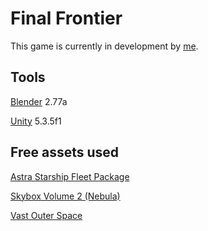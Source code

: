 # Final Frontier

This game is currently in development by [me](http://cicanci.com).

## Tools

[Blender](https://www.blender.org/) 2.77a

[Unity](http://unity3d.com) 5.3.5f1

## Free assets used

[Astra Starship Fleet Package](https://www.assetstore.unity3d.com/en/#!/content/4392)

[Skybox Volume 2 (Nebula)](https://www.assetstore.unity3d.com/en/#!/content/3392)

[Vast Outer Space](https://www.assetstore.unity3d.com/en/#!/content/38913)
